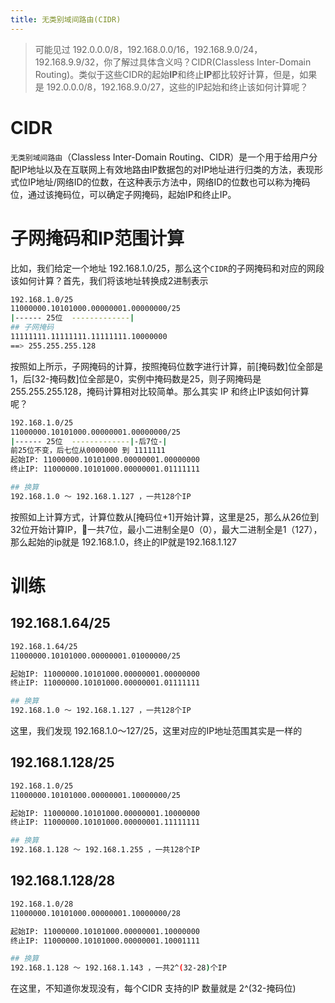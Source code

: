 ```yaml
---
title: 无类别域间路由(CIDR)
---
```

> 可能见过 192.0.0.0/8，192.168.0.0/16，192.168.9.0/24，192.168.9.9/32，你了解过具体含义吗？CIDR(Classless Inter-Domain Routing)。类似于这些CIDR的起始**IP**和终止**IP**都比较好计算，但是，如果是 192.0.0.0/8，192.168.9.0/27，这些的IP起始和终止该如何计算呢？

# CIDR
`无类别域间路由`（Classless Inter-Domain Routing、CIDR）是一个用于给用户分配IP地址以及在互联网上有效地路由IP数据包的对IP地址进行归类的方法，表现形式位IP地址/网络ID的位数，在这种表示方法中，网络ID的位数也可以称为掩码位，通过该掩码位，可以确定子网掩码，起始IP和终止IP。

# 子网掩码和IP范围计算
比如，我们给定一个地址 192.168.1.0/25，那么这个`CIDR`的子网掩码和对应的网段该如何计算？首先，我们将该地址转换成2进制表示
```bash
192.168.1.0/25
11000000.10101000.00000001.00000000/25
|------ 25位  -------------|
## 子网掩码
11111111.11111111.11111111.10000000
==> 255.255.255.128
```
按照如上所示，子网掩码的计算，按照掩码位数字进行计算，前[掩码数]位全部是1，后[32-掩码数]位全部是0，实例中掩码数是25，则子网掩码是255.255.255.128，掩码计算相对比较简单。那么其实 IP 和终止IP该如何计算呢？
```bash
192.168.1.0/25
11000000.10101000.00000001.00000000/25
|------ 25位  -------------|-后7位-|
前25位不变，后七位从0000000 到 1111111
起始IP: 11000000.10101000.00000001.00000000
终止IP: 11000000.10101000.00000001.01111111

## 换算
192.168.1.0 ～ 192.168.1.127 ，一共128个IP
```
按照如上计算方式，计算位数从[掩码位+1]开始计算，这里是25，那么从26位到32位开始计算IP，一共7位，最小二进制全是0（0），最大二进制全是1（127），那么起始的ip就是 192.168.1.0，终止的IP就是192.168.1.127

# 训练
## 192.168.1.64/25
```bash
192.168.1.64/25
11000000.10101000.00000001.01000000/25

起始IP: 11000000.10101000.00000001.00000000
终止IP: 11000000.10101000.00000001.01111111

## 换算
192.168.1.0 ～ 192.168.1.127 ，一共128个IP
```
这里，我们发现 192.168.1.0～127/25，这里对应的IP地址范围其实是一样的

## 192.168.1.128/25
```bash
192.168.1.0/25
11000000.10101000.00000001.10000000/25

起始IP: 11000000.10101000.00000001.10000000
终止IP: 11000000.10101000.00000001.11111111

## 换算
192.168.1.128 ～ 192.168.1.255 ，一共128个IP
```


## 192.168.1.128/28
```bash
192.168.1.0/28
11000000.10101000.00000001.10000000/28

起始IP: 11000000.10101000.00000001.10000000
终止IP: 11000000.10101000.00000001.10001111

## 换算
192.168.1.128 ～ 192.168.1.143 ，一共2^(32-28)个IP
```
在这里，不知道你发现没有，每个CIDR 支持的IP 数量就是 2^(32-掩码位)



